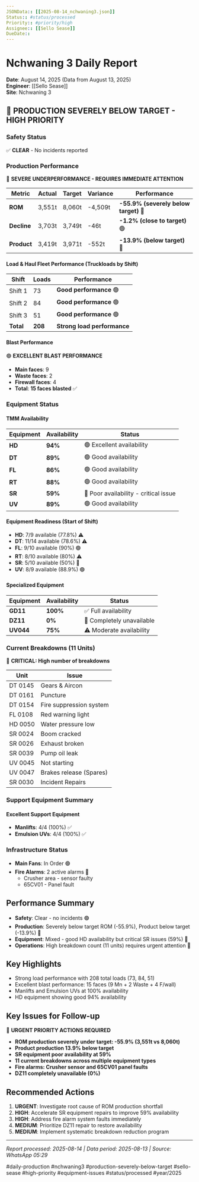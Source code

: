 ```yaml
---
JSONData:: [[2025-08-14_nchwaning3.json]]
Status:: #status/processed
Priority:: #priority/high
Assignee:: [[Sello Sease]]
DueDate::
---
```


# Nchwaning 3 Daily Report
**Date**: August 14, 2025 (Data from August 13, 2025)  
**Engineer**: [[Sello Sease]]  
**Site**: Nchwaning 3  

## 🔴 PRODUCTION SEVERELY BELOW TARGET - HIGH PRIORITY

### Safety Status
✅ **CLEAR** - No incidents reported

### Production Performance
🔴 **SEVERE UNDERPERFORMANCE - REQUIRES IMMEDIATE ATTENTION**

| Metric | Actual | Target | Variance | Performance |
|--------|--------|--------|----------|-------------|
| **ROM** | 3,551t | 8,060t | -4,509t | **-55.9% (severely below target)** 🔴 |
| **Decline** | 3,703t | 3,749t | -46t | **-1.2% (close to target)** 🟢 |
| **Product** | 3,419t | 3,971t | -552t | **-13.9% (below target)** 🔴 |

#### Load & Haul Fleet Performance (Truckloads by Shift)
| Shift | Loads | Performance |
|-------|-------|-------------|
| Shift 1 | 73 | **Good performance** 🟢 |
| Shift 2 | 84 | **Good performance** 🟢 |
| Shift 3 | 51 | **Good performance** 🟢 |
| **Total** | **208** | **Strong load performance** |

#### Blast Performance
🟢 **EXCELLENT BLAST PERFORMANCE**
- **Main faces**: 9
- **Waste faces**: 2
- **Firewall faces**: 4
- **Total**: **15 faces blasted** ✅

### Equipment Status

#### TMM Availability
| Equipment | Availability | Status |
|-----------|--------------|---------|
| **HD** | **94%** | 🟢 Excellent availability |
| **DT** | **89%** | 🟢 Good availability |
| **FL** | **86%** | 🟢 Good availability |
| **RT** | **88%** | 🟢 Good availability |
| **SR** | **59%** | 🔴 Poor availability - critical issue |
| **UV** | **89%** | 🟢 Good availability |

#### Equipment Readiness (Start of Shift)
- **HD**: 7/9 available (77.8%) ⚠️
- **DT**: 11/14 available (78.6%) ⚠️
- **FL**: 9/10 available (90%) 🟢
- **RT**: 8/10 available (80%) ⚠️
- **SR**: 5/10 available (50%) 🔴
- **UV**: 8/9 available (88.9%) 🟢

#### Specialized Equipment
| Equipment | Availability | Status |
|-----------|--------------|---------|
| **GD11** | **100%** | ✅ Full availability |
| **DZ11** | **0%** | 🔴 Completely unavailable |
| **UV044** | **75%** | ⚠️ Moderate availability |

### Current Breakdowns (11 Units)
🔴 **CRITICAL: High number of breakdowns**

| Unit | Issue |
|------|-------|
| DT 0145 | Gears & Aircon |
| DT 0161 | Puncture |
| DT 0154 | Fire suppression system |
| FL 0108 | Red warning light |
| HD 0050 | Water pressure low |
| SR 0024 | Boom cracked |
| SR 0026 | Exhaust broken |
| SR 0039 | Pump oil leak |
| UV 0045 | Not starting |
| UV 0047 | Brakes release (Spares) |
| SR 0030 | Incident Repairs |

### Support Equipment Summary
#### Excellent Support Equipment
- **Manlifts**: 4/4 (100%) ✅
- **Emulsion UVs**: 4/4 (100%) ✅

### Infrastructure Status
- **Main Fans**: In Order 🟢
- **Fire Alarms**: 2 active alarms 🔴
  - Crusher area - sensor faulty
  - 65CV01 - Panel fault

## Performance Summary
- **Safety**: Clear - no incidents 🟢
- **Production**: Severely below target ROM (-55.9%), Product below target (-13.9%) 🔴
- **Equipment**: Mixed - good HD availability but critical SR issues (59%) 🔴
- **Operations**: High breakdown count (11 units) requires urgent attention 🔴

## Key Highlights
- Strong load performance with 208 total loads (73, 84, 51)
- Excellent blast performance: 15 faces (9 Mn + 2 Waste + 4 F/wall)
- Manlifts and Emulsion UVs at 100% availability
- HD equipment showing good 94% availability

## Key Issues for Follow-up
🚨 **URGENT PRIORITY ACTIONS REQUIRED**
- **ROM production severely under target: -55.9% (3,551t vs 8,060t)**
- **Product production 13.9% below target**
- **SR equipment poor availability at 59%**
- **11 current breakdowns across multiple equipment types**
- **Fire alarms: Crusher sensor and 65CV01 panel faults**
- **DZ11 completely unavailable (0%)**

## Recommended Actions
1. **URGENT**: Investigate root cause of ROM production shortfall
2. **HIGH**: Accelerate SR equipment repairs to improve 59% availability
3. **HIGH**: Address fire alarm system faults immediately
4. **MEDIUM**: Prioritize DZ11 repair to restore availability
5. **MEDIUM**: Implement systematic breakdown reduction program

---
*Report processed: 2025-08-14 | Data period: 2025-08-13 | Source: WhatsApp 05:29*

#daily-production #nchwaning3 #production-severely-below-target #sello-sease #high-priority #equipment-issues #status/processed #year/2025